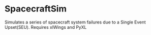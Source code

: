 # SpacecraftSim
Simulates a series of spacecraft system failures due to a Single Event Upset(SEU).
Requires xlWings and PyXL
